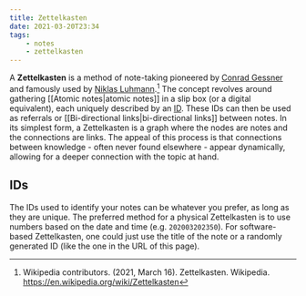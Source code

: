 ```yaml
---
title: Zettelkasten
date: 2021-03-20T23:34
tags:
    - notes
    - zettelkasten
---
```


A **Zettelkasten** is a method of note-taking pioneered by [Conrad Gessner](https://en.wikipedia.org/wiki/Conrad_Gessner) and famously used by [Niklas Luhmann](https://en.wikipedia.org/wiki/Niklas_Luhmann).[^wiki] The concept revolves around gathering [[Atomic notes|atomic notes]] in a slip box (or a digital equivalent), each uniquely described by an [ID](#ids). These IDs can then be used as referrals or [[Bi-directional links|bi-directional links]] between notes. In its simplest form, a Zettelkasten is a graph where the nodes are notes and the connections are links. The appeal of this process is that connections between knowledge - often never found elsewhere - appear dynamically, allowing for a deeper connection with the topic at hand.

## IDs

The IDs used to identify your notes can be whatever you prefer, as long as they are unique. The preferred method for a physical Zettelkasten is to use numbers based on the date and time (e.g. `202003202350`). For software-based Zettelkasten, one could just use the title of the note or a randomly generated ID (like the one in the URL of this page).

[^wiki]: Wikipedia contributors. (2021, March 16). Zettelkasten. Wikipedia. <https://en.wikipedia.org/wiki/Zettelkasten>